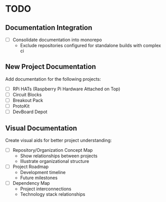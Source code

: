 # TODO

## Documentation Integration

- [ ] Consolidate documentation into monorepo
  - Exclude repositories configured for standalone builds with complex ci

## New Project Documentation

Add documentation for the following projects:

- [ ] RPi HATs (Raspberry Pi Hardware Attached on Top)
- [ ] Circuit Blocks
- [ ] Breakout Pack
- [ ] ProtoKit
- [ ] DevBoard Depot

## Visual Documentation

Create visual aids for better project understanding:

- [ ] Repository/Organization Concept Map
  - Show relationships between projects
  - Illustrate organizational structure
- [ ] Project Roadmap
  - Development timeline
  - Future milestones
- [ ] Dependency Map
  - Project interconnections
  - Technology stack relationships
